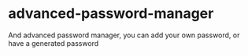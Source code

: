 # advanced-password-manager
And advanced password manager, you can add your own password, or have a generated password
